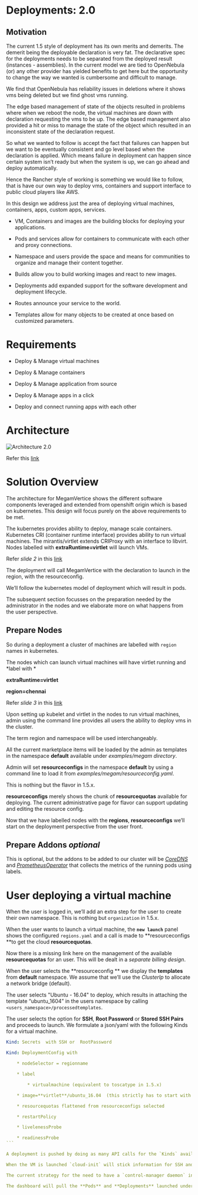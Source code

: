 # Deployments: 2.0

## Motivation

The current 1.5 style of deployment has its own merits and demerits. The demerit being the deployable declaration is very fat. The declarative spec for the deployments needs to be separated from the deployed result (instances - assemblies). In the current model we are tied to OpenNebula (or) any other provider has yielded benefits to get here but the opportunity to change the way we wanted is cumbersome and difficult to manage.

We find that OpenNebula has reliability issues in deletions where it shows vms being deleted but we find ghost vms running.

The edge based management of state of the objects resulted in problems where when we reboot the node, the virtual machines are down with declaration requesting the vms to be up. The edge based management also provided a hit or miss to manage the state of the object which resulted in an inconsistent state of the declaration request.

So what we wanted to follow is accept the fact that failures can happen but we want to be eventually consistent and go level based when the declaration is applied. Which means failure in deployment can happen since certain system isn’t ready but when the system is up, we can go ahead and deploy automatically.

Hence the Rancher style of working is something we would like to follow, that is have our own way to deploy vms, containers and support interface to public cloud players like AWS.

In this design we address just the area of deploying virtual machines, containers, apps, custom apps, services.

* VM, Containers and images are the building blocks for deploying your applications.

* Pods and services allow for containers to communicate with each other and proxy connections.

* Namespace and users provide the space and means for communities to organize and manage their content together.

* Builds allow you to build working images and react to new images.

* Deployments add expanded support for the software development and deployment lifecycle.

* Routes announce your service to the world.

* Templates allow for many objects to be created at once based on customized parameters.

# Requirements

* Deploy & Manage  virtual machines

* Deploy & Manage containers

* Deploy & Manage application from source

* Deploy & Manage apps in a click

* Deploy and connect running apps with each other

# Architecture

![Architecture 2.0](https://github.com/megamsys/verticedev/blob/master/pics/architecture.png)

Refer this [link ](https://docs.google.com/presentation/d/1tzkWbHu6RclA0QWnoEFy9HK0KmISdCjLNfv5QxwJ3Mg/edit?usp=sharing)

# Solution Overview

The architecture for MegamVertice shows the different software components leveraged and extended from openshift origin which is based on kubernetes. This design will focus purely on the above requirements to be met.

The kubernetes provides ability to deploy, manage scale containers. Kubernetes CRI (container runtime interface) provides ability to run virtual machines. The mirantis/virtlet extends CRIProxy with an interface to libvirt. Nodes labelled with **extraRuntime=virtlet** will launch VMs.

Refer *slide 2* in this [link ](https://docs.google.com/presentation/d/1tzkWbHu6RclA0QWnoEFy9HK0KmISdCjLNfv5QxwJ3Mg/edit?usp=sharing)

The deployment will call MegamVertice with the declaration to launch in the region, with the resourceconfig.

We’ll follow the kubernetes model of deployment which will result in pods.

The subsequent section focusses on the preparation needed by the administrator in the nodes and we elaborate more on what happens from the user perspective.

## Prepare Nodes

So during a deployment a cluster of machines are labelled with `region` names in kubernetes.

The nodes which can launch virtual machines will have virtlet running and *label with *

**extraRuntime=virtlet**

**region=chennai**

Refer *slide 3* in this [link](https://docs.google.com/presentation/d/1tzkWbHu6RclA0QWnoEFy9HK0KmISdCjLNfv5QxwJ3Mg/edit?usp=sharing)

Upon setting up kubelet and virtlet in the nodes to run virtual machines, admin using the command line provides all users the ability to deploy vms in the cluster.

The term region and namespace will be used interchangeably.

All the current marketplace items will be loaded by the admin as templates in the namespace **default** available under *examples/megam directory*.

 Admin will set **resourceconfigs** in the namespace **default** by using a command line to load it from *examples/megam/resourceconfig.yaml*.

This is nothing but the flavor in 1.5.x.

**resourceconfigs** merely shows the chunk of **resourcequotas** available for deploying. The current administrative page for flavor can support updating and editing the resource config.

Now that  we have labelled nodes with the **regions**, **resourceconfigs** we’ll start on the deployment perspective from the user front.

## Prepare Addons *optional*

This is optional, but the addons to be added to our cluster will be *[CoreDNS](https://github.com/coredns/coredns)* and *[PrometheusOperator](https://github.com/coreos/prometheus-operator)* that collects the metrics of the running pods using labels.

# User deploying a virtual machine

When the user is logged in, we’ll add an extra step for the user to create their own namespace. This is nothing but `organization` in 1.5.x.

When the user wants to launch a virtual machine, the **`new launch`** panel shows the configured `regions.yaml` and a call is made to **resourceconfigs **to get the cloud **resourcequotas**.

Now there is a missing link here on the management of the available **resourcequotas** for an user. This will be dealt in a *separate billing design*.

When the user selects the **resourceconfig ** we display the **templates** from **default** namespace. We assume that we’ll use the *ClusterIp* to allocate a network bridge (default).

The user selects "Ubuntu - 16.04" to deploy, which results in attaching the template “ubuntu_1604” in the users namespace by calling `<users_namespace>/processedtemplates`.

The user selects the option for **SSH**, **Root Password**  or **Stored SSH Pairs** and proceeds to launch.  We formulate a json/yaml with  the following Kinds for a virtual machine.

```yaml
Kind: Secrets  with SSH or  RootPassword
```

````yaml
Kind: DeploymentConfig with

    * nodeSelector = regionname

    * label

        * virtualmachine (equivalent to toscatype in 1.5.x)

    * image=**virtlet**/ubuntu_16.04  (this strictly has to start with **virtlet/**)

    * resourcequotas flattened from resourceconfigs selected

    * restartPolicy

    * livelenessProbe

    * readinessProbe
```

A deployment is pushed by doing as many API calls for the `Kinds` available to MegamVertice. Virtlet receives the request and launches the request.

When the VM is launched `cloud-init` will stick information for SSH and successfully run the VM.

The current strategy for the need to have a `control-manager daemon` inside the virtual machine needs to be studied.

The dashboard will pull the **Pods** and **Deployments** launched under the namespace of the user and display them.
